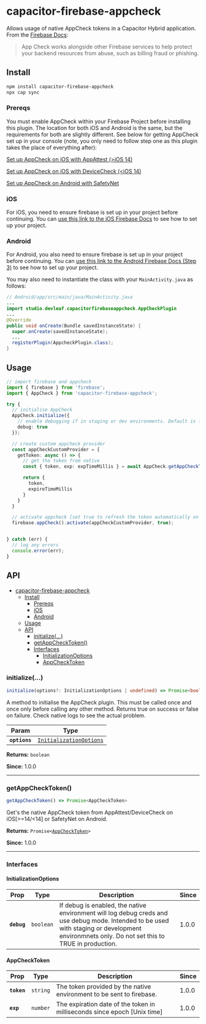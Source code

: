 # capacitor-firebase-appcheck

Allows usage of native AppCheck tokens in a Capacitor Hybrid application. 
From the [Firebase Docs](https://firebase.google.com/docs/app-check):
>App Check works alongside other Firebase services to help protect your backend resources from abuse, such as billing fraud or phishing.

## Install

```bash
npm install capacitor-firebase-appcheck
npx cap sync
```

### Prereqs

You must enable AppCheck within your Firebase Project before installing this plugin. The location for both iOS and Android is the same, but the requirements for both are slightly different. See below for getting AppCheck set
up in your console (note, you only need to follow step one as this plugin takes the place of everything after):

[Set up AppCheck on iOS with AppAttest (>iOS 14)](https://firebase.google.com/docs/app-check/ios/app-attest-provider#project-setup)

[Set up AppCheck on iOS with DeviceCheck (<iOS 14)](https://firebase.google.com/docs/app-check/ios/devicecheck-provider#project-setup)

[Set up AppCheck on Android with SafetyNet](https://firebase.google.com/docs/app-check/android/safetynet-provider#project-setup)
### iOS

For iOS, you need to ensure firebase is set up in your project before continuing. You
can [use this link to the iOS Firebase Docs](https://firebase.google.com/docs/ios/setup#add-config-file) to see how to set up your project.

### Android

For Android, you also need to ensure firebase is set up in your project before continuing. You
can [use this link to the Android Firebase Docs (Step 3)](https://firebase.google.com/docs/android/setup#add-config-file) to see how to set up your project.

You may also need to instantiate the class with your `MainActivity.java` as follows:

```java
// Android/app/src/main/java/MainActivity.java
...
import studio.devleaf.capacitorfirebaseappcheck.AppCheckPlugin
...
@Override
public void onCreate(Bundle savedInstanceState) {
  super.onCreate(savedInstanceState);
  ...
  registerPlugin(AppcheckPlugin.class);
}
```

## Usage

```typescript
// import firebase and appcheck
import { firebase } from 'firebase';
import { AppCheck } from 'capacitor-firebase-appcheck';

try {
  // initialise AppCheck
  AppCheck.initialize({
    // enable debugging if in staging or dev environments. Default is false.
    debug: true
  });

  // create custom appcheck provider
  const appCheckCustomProvider = {
    getToken: async () => {
      // get the token from native
      const { token, exp: expTimeMillis } = await AppCheck.getAppCheckToken();

      return {
        token,
        expireTimeMillis
      }
    }
  }

  // activate appcheck [set true to refresh the token automatically on expiry]
  firebase.appCheck().activate(appCheckCustomProvider, true);


} catch (err) {
  // log any errors
  console.error(err);
}
```

## API

<docgen-index>

- [capacitor-firebase-appcheck](#capacitor-firebase-appcheck)
  - [Install](#install)
    - [Prereqs](#prereqs)
    - [iOS](#ios)
    - [Android](#android)
  - [Usage](#usage)
  - [API](#api)
    - [initialize(...)](#initialize)
    - [getAppCheckToken()](#getappchecktoken)
    - [Interfaces](#interfaces)
      - [InitializationOptions](#initializationoptions)
      - [AppCheckToken](#appchecktoken)

</docgen-index>

<docgen-api>
<!--Update the source file JSDoc comments and rerun docgen to update the docs below-->

### initialize(...)

```typescript
initialize(options?: InitializationOptions | undefined) => Promise<boolean>
```

A method to initialise the AppCheck plugin. This must be called once and once only before
calling any other method. Returns true on success or false on failure. Check native logs to
see the actual problem.

| Param         | Type                                                                    |
| ------------- | ----------------------------------------------------------------------- |
| **`options`** | <code><a href="#initializationoptions">InitializationOptions</a></code> |

**Returns:** <code>boolean</code>

**Since:** 1.0.0

--------------------


### getAppCheckToken()

```typescript
getAppCheckToken() => Promise<AppCheckToken>
```

Get's the native AppCheck token from AppAttest/DeviceCheck on iOS[&gt;=14/&lt;14] or SafetyNet on Android.

**Returns:** <code>Promise\<<a href="#AppCheckToken">AppCheckToken</a>\></code>

**Since:** 1.0.0

--------------------


### Interfaces


#### InitializationOptions

| Prop        | Type                 | Description                                                                                                                                                                                    | Since |
| ----------- | -------------------- | ---------------------------------------------------------------------------------------------------------------------------------------------------------------------------------------------- | ----- |
| **`debug`** | <code>boolean</code> | If debug is enabled, the native environment will log debug creds and use debug mode. Intended to be used with staging or development environmnets only. Do not set this to TRUE in production. | 1.0.0 |

#### AppCheckToken

| Prop | Type | Description | Since |
| ---- | ---- | ----------- | ----- |
| **`token`** | <code>string</code> | The token provided by the native environment to be sent to firebase. | 1.0.0 |
| **`exp`** | <code>number</code> | The expiration date of the token in milliseconds since epoch [Unix time] | 1.0.0 |

</docgen-api>
